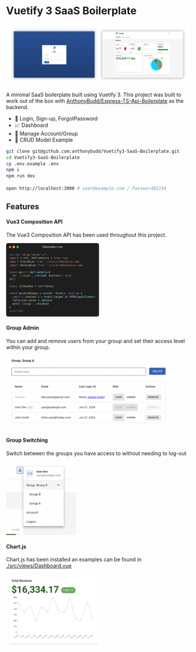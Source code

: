 # Vuetify 3 SaaS Boilerplate
<p align="center">
    <img src="https://raw.githubusercontent.com/anthonybudd/Vuetify3-SaaS-Boilerplate/main/public/img/screenshots.png?v=1">
</p>

A minimal SaaS boilerplate built using Vuetify 3. This project was built to work out of the box with [AnthonyBudd/Express-TS-Api-Boilerplate](https://github.com/anthonybudd/express-ts-api-boilerplate) as the backend.

- 🔐 Login, Sign-up, ForgotPassword
- 📈 Dashboard
- 👥 Manage Account/Group
- 💾 CRUD Model Example

```sh
git clone git@github.com:anthonybudd/Vuetify3-SaaS-Boilerplate.git
cd Vuetify3-SaaS-Boilerplate
cp .env.example .env
npm i
npm run dev

open http://localhost:3000 # user@example.com / Password@1234
```


## Features

#### Vue3 Composition API
The Vue3 Composition API has been used throughout this project.

<img height="200" src="https://raw.githubusercontent.com/anthonybudd/Vuetify3-SaaS-Boilerplate/main/public/img/composition-api.png">




#### Group Admin
You can add and remove users from your group and set their access level within your group.

<img height="200" src="https://raw.githubusercontent.com/anthonybudd/Vuetify3-SaaS-Boilerplate/main/public/img/groups.png">



#### Group Switching
Switch between the groups you have access to without needing to log-out

<img height="200" src="https://raw.githubusercontent.com/anthonybudd/Vuetify3-SaaS-Boilerplate/main/public/img/group-switching.png">


#### Chart.js
Chart.js has been installed an examples can be found in [./src/views/Dashboard.vue](./src/views/Dashboard.vue)

<img height="200" src="https://raw.githubusercontent.com/anthonybudd/Vuetify3-SaaS-Boilerplate/main/public/img/chart-js.png">

